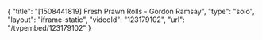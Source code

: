 {
    "title": "[1508441819] Fresh Prawn Rolls - Gordon Ramsay",
    "type": "solo",
    "layout": "iframe-static",
    "videoId": "123179102",
    "url": "\/tvpembed\/123179102"
}